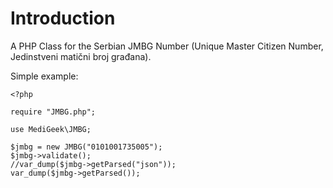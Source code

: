 # Introduction

A PHP Class for the Serbian JMBG Number (Unique Master Citizen Number, Jedinstveni matični broj građana).

Simple example:

```
<?php

require "JMBG.php";

use MediGeek\JMBG;

$jmbg = new JMBG("0101001735005");
$jmbg->validate();
//var_dump($jmbg->getParsed("json"));
var_dump($jmbg->getParsed());
```